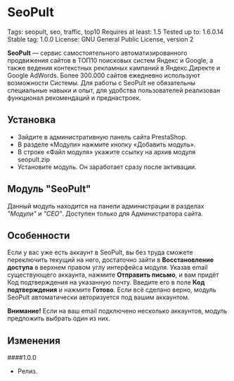 # SeoPult

Tags: seopult, seo, traffic, top10
Requires at least: 1.5
Tested up to: 1.6.0.14
Stable tag: 1.0.0
License: GNU General Public License, version 2

**SeoPult** — сервис самостоятельного автоматизированного продвижения сайтов в ТОП10 поисковых систем Яндекс и Google, а
также ведения контекстных рекламных кампаний в Яндекс.Директе и Google AdWords. Более 300.000 сайтов ежедневно используют
возможности Системы. Для работы с SeoPult не обязательны специальные навыки и опыт, для удобства пользователей реализован
функционал рекомендаций и преднастроек.

## Установка

- Зайдите в административную панель сайта PrestaShop.
- В разделе «Модули» нажмите кнопку «Добавить модуль».
- В строке «Файл модуля» укажите ссылку на архив модуля seopult.zip
- Установите модуль. Он заработает сразу после активации.


## Модуль "SeoPult"

Данный модуль находится на панели администрации в разделах *"Модули"* и *"СЕО"*.
Доступен только для Администратора сайта.


## Особенности

Если у вас уже есть аккаунт в SeoPult, вы без труда сможете переключить текущий на него, достаточно зайти в **Восстановление доступа**
в верхнем правом углу интерфейса модуля. Указав email существующего аккаунта, нажмите **Отправить письмо**, и вам придёт Код подтверждения на указанную почту.
Введите его в поле **Код подтверждения** и нажмите **Готово**. Если всё сделано верно, модуль SeoPult автоматически
авторизуется под вашим аккаунтом.

**Внимание!** Если на ваш email подключено несколько аккаунтов, модуль предложить выбрать один из них.


## Изменения
 
####1.0.0
* Релиз.